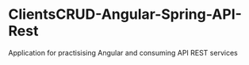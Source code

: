 # ClientsCRUD-Angular-Spring-API-Rest
Application for practisising Angular and consuming API REST services
